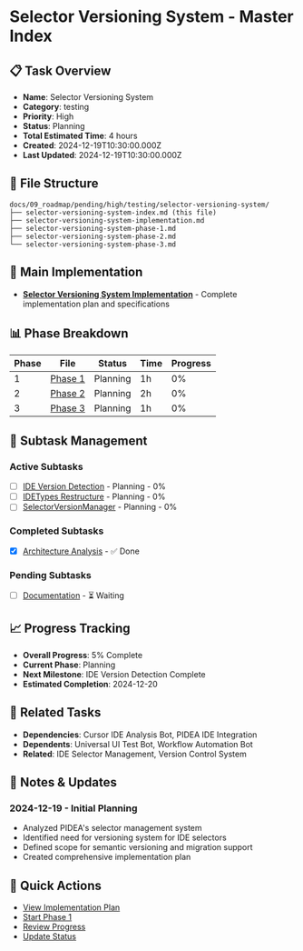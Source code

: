 # Selector Versioning System - Master Index

## 📋 Task Overview
- **Name**: Selector Versioning System
- **Category**: testing
- **Priority**: High
- **Status**: Planning
- **Total Estimated Time**: 4 hours
- **Created**: 2024-12-19T10:30:00.000Z
- **Last Updated**: 2024-12-19T10:30:00.000Z

## 📁 File Structure
```
docs/09_roadmap/pending/high/testing/selector-versioning-system/
├── selector-versioning-system-index.md (this file)
├── selector-versioning-system-implementation.md
├── selector-versioning-system-phase-1.md
├── selector-versioning-system-phase-2.md
└── selector-versioning-system-phase-3.md
```

## 🎯 Main Implementation
- **[Selector Versioning System Implementation](./selector-versioning-system-implementation.md)** - Complete implementation plan and specifications

## 📊 Phase Breakdown
| Phase | File | Status | Time | Progress |
|-------|------|--------|------|----------|
| 1 | [Phase 1](./selector-versioning-system-phase-1.md) | Planning | 1h | 0% |
| 2 | [Phase 2](./selector-versioning-system-phase-2.md) | Planning | 2h | 0% |
| 3 | [Phase 3](./selector-versioning-system-phase-3.md) | Planning | 1h | 0% |

## 🔄 Subtask Management
### Active Subtasks
- [ ] [IDE Version Detection](./selector-versioning-system-phase-1.md) - Planning - 0%
- [ ] [IDETypes Restructure](./selector-versioning-system-phase-2.md) - Planning - 0%
- [ ] [SelectorVersionManager](./selector-versioning-system-phase-3.md) - Planning - 0%

### Completed Subtasks
- [x] [Architecture Analysis](./selector-versioning-system-implementation.md) - ✅ Done

### Pending Subtasks
- [ ] [Documentation](./selector-versioning-system-implementation.md) - ⏳ Waiting

## 📈 Progress Tracking
- **Overall Progress**: 5% Complete
- **Current Phase**: Planning
- **Next Milestone**: IDE Version Detection Complete
- **Estimated Completion**: 2024-12-20

## 🔗 Related Tasks
- **Dependencies**: Cursor IDE Analysis Bot, PIDEA IDE Integration
- **Dependents**: Universal UI Test Bot, Workflow Automation Bot
- **Related**: IDE Selector Management, Version Control System

## 📝 Notes & Updates
### 2024-12-19 - Initial Planning
- Analyzed PIDEA's selector management system
- Identified need for versioning system for IDE selectors
- Defined scope for semantic versioning and migration support
- Created comprehensive implementation plan

## 🚀 Quick Actions
- [View Implementation Plan](./selector-versioning-system-implementation.md)
- [Start Phase 1](./selector-versioning-system-phase-1.md)
- [Review Progress](#progress-tracking)
- [Update Status](#notes--updates)
